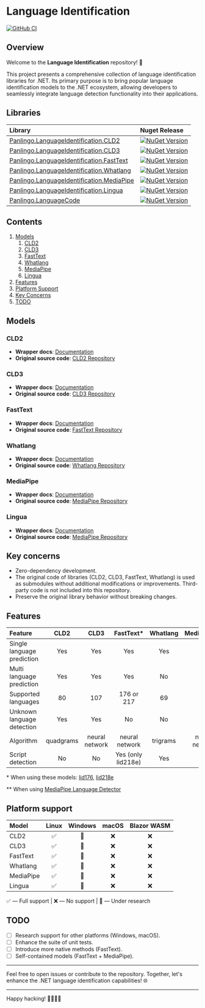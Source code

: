 ﻿# Language Identification

[![GitHub CI](https://github.com/gluschenko/panlingo/actions/workflows/github-ci.yml/badge.svg)](https://github.com/gluschenko/panlingo/actions/workflows/github-ci.yml)

## Overview

Welcome to the **Language Identification** repository! 🚀

This project presents a comprehensive collection of language identification 
libraries for .NET. Its primary purpose is to bring popular 
language identification models to the .NET ecosystem, 
allowing developers to seamlessly integrate language detection 
functionality into their applications.

## Libraries

| Library | Nuget Release |
| :------ | :------------ |
| [Panlingo.LanguageIdentification.CLD2](./README_CLD2.md) |  [![NuGet Version](https://img.shields.io/nuget/vpre/Panlingo.LanguageIdentification.CLD2)](https://www.nuget.org/packages/Panlingo.LanguageIdentification.CLD2/) |
| [Panlingo.LanguageIdentification.CLD3](./README_CLD3.md) |  [![NuGet Version](https://img.shields.io/nuget/vpre/Panlingo.LanguageIdentification.CLD3)](https://www.nuget.org/packages/Panlingo.LanguageIdentification.CLD3/) |
| [Panlingo.LanguageIdentification.FastText](./README_FASTTEXT.md) |  [![NuGet Version](https://img.shields.io/nuget/vpre/Panlingo.LanguageIdentification.FastText)](https://www.nuget.org/packages/Panlingo.LanguageIdentification.FastText/) |
| [Panlingo.LanguageIdentification.Whatlang](./README_WHATLANG.md) |  [![NuGet Version](https://img.shields.io/nuget/vpre/Panlingo.LanguageIdentification.Whatlang)](https://www.nuget.org/packages/Panlingo.LanguageIdentification.Whatlang/) |
| [Panlingo.LanguageIdentification.MediaPipe](./README_MEDIAPIPE.md) |  [![NuGet Version](https://img.shields.io/nuget/vpre/Panlingo.LanguageIdentification.MediaPipe)](https://www.nuget.org/packages/Panlingo.LanguageIdentification.MediaPipe/) |
| [Panlingo.LanguageIdentification.Lingua](./README_LINGUA.md) |  [![NuGet Version](https://img.shields.io/nuget/vpre/Panlingo.LanguageIdentification.Lingua)](https://www.nuget.org/packages/Panlingo.LanguageIdentification.Lingua/) |
| [Panlingo.LanguageCode](./README_LANGUAGE_CODE.md) |  [![NuGet Version](https://img.shields.io/nuget/vpre/Panlingo.LanguageCode)](https://www.nuget.org/packages/Panlingo.LanguageCode/) |

## Contents

1. [Models](#models)
    1. [CLD2](#cld2)
    2. [CLD3](#cld3)
    3. [FastText](#fasttext)
    4. [Whatlang](#whatlang)
    5. [MediaPipe](#mediapipe)
    6. [Lingua](#lingua)
2. [Features](#features)
3. [Platform Support](#platform-support)
4. [Key Concerns](#key-concerns)
5. [TODO](#todo)

## Models

### CLD2
- **Wrapper docs**: [Documentation](./README_CLD2.md)
- **Original source code**: [CLD2 Repository](https://github.com/CLD2Owners/cld2)

### CLD3
- **Wrapper docs**: [Documentation](./README_CLD3.md)
- **Original source code**: [CLD3 Repository](https://github.com/google/cld3)

### FastText
- **Wrapper docs**: [Documentation](./README_FASTTEXT.md)
- **Original source code**: [FastText Repository](https://github.com/facebookresearch/fastText)

### Whatlang
- **Wrapper docs**: [Documentation](./README_WHATLANG.md)
- **Original source code**: [Whatlang Repository](https://github.com/greyblake/whatlang-rs)

### MediaPipe
- **Wrapper docs**: [Documentation](./README_MEDIAPIPE.md)
- **Original source code**: [MediaPipe Repository](https://github.com/google-ai-edge/mediapipe)

### Lingua
- **Wrapper docs**: [Documentation](./README_LINGUA.md)
- **Original source code**: [MediaPipe Repository](https://github.com/pemistahl/lingua-rs)

## Key concerns

- Zero-dependency development. 
- The original code of libraries (CLD2, CLD3, FastText, Whatlang) is used as submodules without additional modifications or improvements. Third-party code is not included into this repository.
- Preserve the original library behavior without breaking changes.

## Features

| Feature                    | CLD2      | CLD3           | FastText*          | Whatlang | MediaPipe**    | Lingua   |
| :------------------------- | :-------: | :------------: | :----------------: | :------: | :------------: | :------: |
| Single language prediction | Yes       | Yes            | Yes                | Yes      | Yes            | Yes      |
| Multi language prediction  | Yes       | Yes            | Yes                | No       | Yes            | Yes      |
| Supported languages        | 80        | 107            | 176 or 217         | 69       | 110            | 75       |
| Unknown language detection | Yes       | Yes            | No                 | No       | Yes            | No       |
| Algorithm                  | quadgrams | neural network | neural network     | trigrams | neural network | trigrams |
| Script detection           | No        | No             | Yes (only lid218e) | Yes      | No             | No       |

\* When using these models: 
[lid176](https://fasttext.cc/docs/en/language-identification.html), 
[lid218e](https://huggingface.co/facebook/fasttext-language-identification)

\*\* When using [MediaPipe Language Detector](https://storage.googleapis.com/mediapipe-assets/LanguageDetector%20Model%20Card.pdf)

## Platform support

| Model     |        Linux       |     Windows      |  macOS |  Blazor WASM   |
| :-------- | :----------------: | :--------------: | :----: | :------------: |
| CLD2      | :white_check_mark: | :construction:   | :x:    | :x:            |
| CLD3      | :white_check_mark: | :construction:   | :x:    | :x:            |
| FastText  | :white_check_mark: | :construction:   | :x:    | :x:            |
| Whatlang  | :white_check_mark: | :construction:   | :x:    | :x:            |
| MediaPipe | :white_check_mark: | :construction:   | :x:    | :x:            |
| Lingua    | :white_check_mark: | :construction:   | :x:    | :x:            |

:white_check_mark: — Full support |
:x: — No support |
:construction: — Under research

## TODO

- [ ] Research support for other platforms (Windows, macOS).
- [ ] Enhance the suite of unit tests.
- [ ] Introduce more native methods (FastText).
- [ ] Self-contained models (FastText + MediaPipe).

---

Feel free to open issues or contribute to the repository. Together, let's enhance the .NET language identification capabilities! 🌐

---

Happy hacking! 👩‍💻👨‍💻